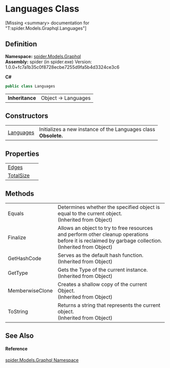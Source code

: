 # Languages Class


\[Missing &lt;summary&gt; documentation for "T:spider.Models.Graphql.Languages"\]



## Definition
**Namespace:** <a href="a7324a28-4f46-beaa-9269-26a8fa385391">spider.Models.Graphql</a>  
**Assembly:** spider (in spider.exe) Version: 1.0.0+fc7a1b35c0f8728ecbe7255d9fa5b4d3324ce3c6

**C#**
``` C#
public class Languages
```

<table><tr><td><strong>Inheritance</strong></td><td>Object  →  Languages</td></tr>
</table>



## Constructors
<table>
<tr>
<td><a href="7fba8273-66c0-9fa8-d09e-6139799e4260">Languages</a></td>
<td>Initializes a new instance of the Languages class<br /><strong>Obsolete.</strong></td></tr>
</table>

## Properties
<table>
<tr>
<td><a href="633e2b4d-e8ac-c051-80e1-587e3548a739">Edges</a></td>
<td> </td></tr>
<tr>
<td><a href="e4b06c73-71be-2d4f-b1b5-144de246cd7f">TotalSize</a></td>
<td> </td></tr>
</table>

## Methods
<table>
<tr>
<td>Equals</td>
<td>Determines whether the specified object is equal to the current object.<br />(Inherited from Object)</td></tr>
<tr>
<td>Finalize</td>
<td>Allows an object to try to free resources and perform other cleanup operations before it is reclaimed by garbage collection.<br />(Inherited from Object)</td></tr>
<tr>
<td>GetHashCode</td>
<td>Serves as the default hash function.<br />(Inherited from Object)</td></tr>
<tr>
<td>GetType</td>
<td>Gets the Type of the current instance.<br />(Inherited from Object)</td></tr>
<tr>
<td>MemberwiseClone</td>
<td>Creates a shallow copy of the current Object.<br />(Inherited from Object)</td></tr>
<tr>
<td>ToString</td>
<td>Returns a string that represents the current object.<br />(Inherited from Object)</td></tr>
</table>

## See Also


#### Reference
<a href="a7324a28-4f46-beaa-9269-26a8fa385391">spider.Models.Graphql Namespace</a>  
